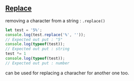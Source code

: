 ## [Replace](https://developer.mozilla.org/en-US/docs/Web/JavaScript/Reference/Global_Objects/String/replace)
removing a character from a string : `.replace()`
```js
let test = '5%';
console.log(test.replace('%', ''));
// Expected out put : "5"
console.log(typeof(test));
// Expected out put : string
test *= 1
console.log(typeof(test));
// Expected out put : number
```
can be used for replacing a characher for another one too.